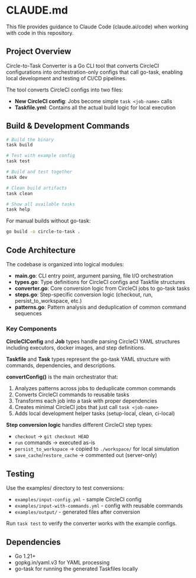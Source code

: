 # CLAUDE.md

This file provides guidance to Claude Code (claude.ai/code) when working with code in this repository.

## Project Overview

Circle-to-Task Converter is a Go CLI tool that converts CircleCI configurations into orchestration-only configs that call go-task, enabling local development and testing of CI/CD pipelines.

The tool converts CircleCI configs into two files:
- **New CircleCI config**: Jobs become simple `task <job-name>` calls  
- **Taskfile.yml**: Contains all the actual build logic for local execution

## Build & Development Commands

```bash
# Build the binary
task build

# Test with example config
task test

# Build and test together
task dev

# Clean build artifacts
task clean

# Show all available tasks
task help
```

For manual builds without go-task:
```bash
go build -o circle-to-task .
```

## Code Architecture

The codebase is organized into logical modules:

- **main.go**: CLI entry point, argument parsing, file I/O orchestration
- **types.go**: Type definitions for CircleCI configs and Taskfile structures
- **converter.go**: Core conversion logic from CircleCI jobs to go-task tasks
- **steps.go**: Step-specific conversion logic (checkout, run, persist_to_workspace, etc.)
- **patterns.go**: Pattern analysis and deduplication of common command sequences

### Key Components

**CircleCIConfig** and **Job** types handle parsing CircleCI YAML structures including executors, docker images, and step definitions.

**Taskfile** and **Task** types represent the go-task YAML structure with commands, dependencies, and descriptions.

**convertConfig()** is the main orchestrator that:
1. Analyzes patterns across jobs to deduplicate common commands
2. Converts CircleCI commands to reusable tasks
3. Transforms each job into a task with proper dependencies
4. Creates minimal CircleCI jobs that just call `task <job-name>`
5. Adds local development helper tasks (setup-local, clean, ci-local)

**Step conversion logic** handles different CircleCI step types:
- `checkout` → `git checkout HEAD`
- `run` commands → executed as-is
- `persist_to_workspace` → copied to `./workspace/` for local simulation
- `save_cache`/`restore_cache` → commented out (server-only)

## Testing

Use the examples/ directory to test conversions:
- `examples/input-config.yml` - sample CircleCI config
- `examples/input-with-commands.yml` - config with reusable commands
- `examples/output/` - generated files after conversion

Run `task test` to verify the converter works with the example configs.

## Dependencies

- Go 1.21+
- gopkg.in/yaml.v3 for YAML processing
- go-task for running the generated Taskfiles locally